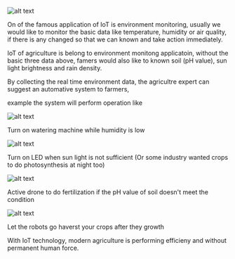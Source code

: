 
![alt text](https://github.com/Raydivine/IoT-of-Modern-Agriculture/blob/master/Doc/Image/Agriculture%20with%20IoT.png)

On of the famous application of IoT is environment monitoring, usually we would like to monitor the basic data like temperature, humidity or air quality, if there is any changed so that we can known and take action immediately.

IoT of agriculture is belong to environment monitong applicatoin, without the basic three data above, famers would also like to known 
soil (pH value), sun light brightness and rain density. 

By collecting the real time environment data, the agricultre expert can suggest an automative system to farmers,

example the system will perform operation like

![alt text](https://github.com/Raydivine/IoT-of-Modern-Agriculture/blob/master/Doc/Image/agriculture-watering.jpg)

Turn on watering machine while humidity is low

![alt text](https://github.com/Raydivine/IoT-of-Modern-Agriculture/blob/master/Doc/Image/LED_lighting_in_agriculture-667x328.jpg)

Turn on LED when sun light is not sufficient (Or some industry wanted crops to do photosynthesis at night too)


![alt text](https://github.com/Raydivine/IoT-of-Modern-Agriculture/blob/master/Doc/Image/farming-drones.jpg)

Active drone to do fertilization if the pH value of soil doesn't meet the condition

![alt text](https://github.com/Raydivine/IoT-of-Modern-Agriculture/blob/master/Doc/Image/harvest.jpg)

Let the robots go haverst your crops after they growth


With IoT technology, modern agriculture is performing efficieny and without permanent human force.






